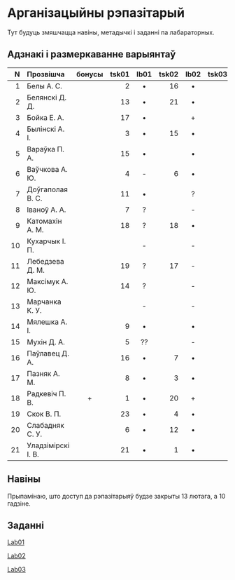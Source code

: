 # Арганізацыйны рэпазітарый

Тут будуць змяшчацца навіны, метадычкі і заданні па лабараторных.

## Адзнакі і размеркаванне варыянтаў


|N  |Прозвішча         |бонусы|tsk01|lb01|tsk02|lb02|tsk03|lb03|tsk04|lb04|
|--:|:-----------------|:----:|----:|:--:|----:|:--:|----:|:--:|----:|:--:|
|  1|Белы А. С.        |      |2    |•   |16   |•   |     |?   |     |    |
|  2|Белянскі Д. Д.    |      |13   |•   |21   |•   |     |-   |     |    |
|  3|Бойка Е. А.       |      |17   |•   |     |+   |     |-   |     |    |
|  4|Былінскі А. І.    |      |3    |•   |15   |•   |     |?   |     |    |
|  5|Вараўка П. А.     |      |15   |•   |     |•   |     |?   |     |    |
|  6|Ваўчкова А. Ю.    |      |4    |-   |6    |•   |     |?   |     |    |
|  7|Доўгаполая В. С.  |      |11   |•   |     |?   |     |-   |     |    |
|  8|Іваноў А. А.      |      |7    |?   |     |-   |     |-   |     |    |
|  9|Катомахін А. М.   |      |18   |?   |18   |•   |     |??  |     |    |
| 10|Кухарчык І. П.    |      |     |-   |     |-   |     |-   |     |    |
| 11|Лебедзева Д. М.   |      |19   |?   |17   |-   |     |-   |     |    |
| 12|Максімук А. Ю.    |      |14   |?   |     |-   |     |-   |     |    |
| 13|Марчанка К. У.    |      |     |-   |     |-   |     |-   |     |    |
| 14|Мялешка А. І.     |      |9    |•   |     |•   |     |?   |     |    |
| 15|Мухін Д. А.       |      |5    |??  |     |-   |     |-   |     |    |
| 16|Паўлавец Д. А.    |      |16   |•   |7    |•   |     |-   |     |    |
| 17|Пазняк А. М.      |      |8    |•   |3    |•   |     |+   |     |    |
| 18|Радкевіч П. В.    |+     |1    |•   |20   |+   |     |•   |     |    |
| 19|Скок В. П.        |      |23   |•   |4    |•   |     |-   |     |    |
| 20|Слабадняк С. У.   |      |6    |•   |12   |•   |     |+   |     |    |
| 21|Уладзімірскі І. В.|      |21   |•   |1    |•   |     |?   |     |    |


## Навіны

Прыпамінаю, што доступ да рэпазітарыяў будзе закрыты 13 лютага, а 10 гадзіне.

## Заданні

[Lab01](https://github.com/BSU2013gr04Lego/Workflow/releases/download/editpolimorph/JavaLab1.pdf)

[Lab02](https://github.com/BSU2013gr04Lego/Workflow/releases/download/editpolimorph/Polimorfizm.pdf)

[Lab03](https://github.com/BSU2013gr04Lego/Workflow/releases/download/lab03.pdf/JavaLab3.pdf)

